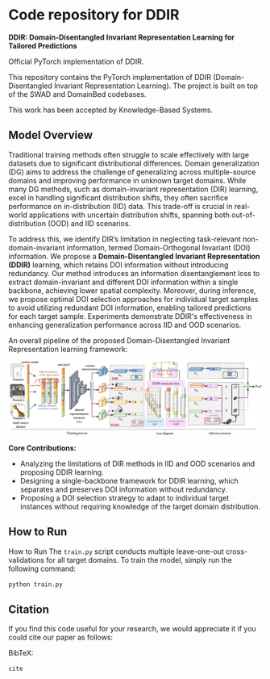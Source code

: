 # Code repository for DDIR

**DDIR: Domain-Disentangled Invariant Representation Learning for Tailored Predictions**

Official PyTorch implementation of DDIR.

This repository contains the PyTorch implementation of DDIR (Domain-Disentangled Invariant Representation Learning). The project is built on top of the SWAD and DomainBed codebases.

This work has been accepted by Knowledge-Based Systems.

## Model Overview
Traditional training methods often struggle to scale effectively with large datasets due to significant distributional differences. Domain generalization (DG) aims to address the challenge of generalizing across multiple-source domains and improving performance in unknown target domains. While many DG methods, such as domain-invariant representation (DIR) learning, excel in handling significant distribution shifts, they often sacrifice performance on in-distribution (IID) data. This trade-off is crucial in real-world applications with uncertain distribution shifts, spanning both out-of-distribution (OOD) and IID scenarios. 

To address this, we identify DIR’s limitation in neglecting task-relevant non-domain-invariant information, termed Domain-Orthogonal Invariant (DOI) information.  We propose a **Domain-Disentangled Invariant Representation (DDIR)** learning, which retains DOI information without introducing redundancy. Our method introduces an information disentanglement loss to extract domain-invariant and different DOI information within a single backbone, achieving lower spatial complexity. Moreover, during inference, we propose optimal DOI selection approaches for individual target samples to avoid utilizing redundant DOI information, enabling tailored predictions for each target sample. Experiments demonstrate DDIR's effectiveness in enhancing generalization performance across IID and OOD scenarios.

An overall pipeline of the proposed Domain-Disentangled Invariant Representation learning framework:

![Method](https://github.com/FByyyyuan/DDIR/blob/main/DDIR.png)

**Core Contributions:**
- Analyzing the limitations of DIR methods in IID and OOD scenarios and proposing DDIR learning.
- Designing a single-backbone framework for DDIR learning, which separates and preserves DOI information without redundancy.
- Proposing a DOI selection strategy to adapt to individual target instances without requiring knowledge of the target domain distribution.

## How to Run

How to Run
The `train.py` script conducts multiple leave-one-out cross-validations for all target domains. To train the model, simply run the following command:

```bash
python train.py
```
## Citation

If you find this code useful for your research, we would appreciate it if you could cite our paper as follows:

BibTeX:
```bash
cite
```
